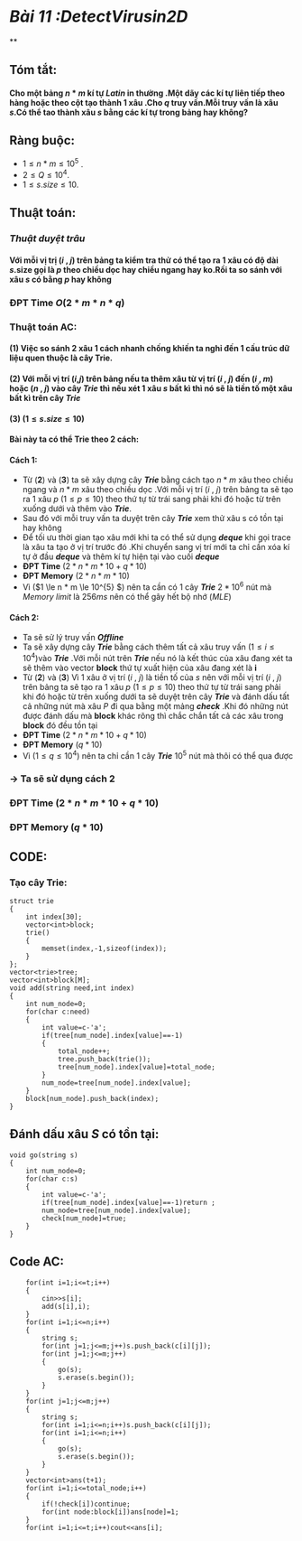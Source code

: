 # ***Bài 11 :DetectVirusin2D***
**
## **Tóm tắt**:
#### Cho một bảng $n$ * $m$ kí tự $Latin$ in thường .Một dãy các kí tự liên tiếp theo hàng hoặc theo cột tạo thành 1 xâu .Cho $q$ truy vấn.Mỗi truy vấn là xâu $s$.Có thể tao thành xâu $s$ bằng các kí tự trong bảng hay không? 
## **Ràng buộc:**
- $1 \le n*m \le 10^{5}$ .
- $2 \le Q \le 10^{4}$.
- $1 \le s.size \le 10$.
## **Thuật toán**:
### ***Thuật duyệt trâu***
#### Với mỗi vị trị ($i$ , $j$) trên bảng ta kiểm tra thử có thể tạo ra 1 xâu có độ dài $s$.size gọi là $p$ theo chiều dọc hay chiều ngang hay ko.Rồi ta so sánh với xâu $s$ có bằng $p$ hay không
### ĐPT Time *O*($2 * m * n * q$)
### **Thuật toán AC**:
#### (**1**) Việc so sánh 2 xâu 1 cách nhanh chống khiến ta nghỉ đến 1 cấu trúc dữ liệu quen thuộc là cây Trie.
#### (**2**) Với mỗi vị trí ($i$,$j$) trên bảng nếu ta thêm xâu từ vị trí ($i$ , $j$) đến ($i$ , $m$) hoặc ($n$ , $j$) vào cây ***Trie*** thì nếu xét 1 xâu $s$ bất kì thì nó sẽ là tiền tố một xâu bất kì trên cây ***Trie*** 
#### (**3**) ($1 \le s.size \le 10$)
#### Bài này ta có thể Trie theo 2 cách:
#### **Cách 1**:
- Từ (**2**) và (**3**) ta sẽ xây dựng cây ***Trie*** bằng cách tạo $n * m$ xâu theo chiều ngang và $n * m$ xâu theo chiều dọc .Với mỗi vị trí ($i$ , $j$) trên bảng ta sẽ tạo ra 1 xâu $p$ ($1 \le p \le 10$) theo thứ tự từ trái sang phải khi đó hoặc từ trên xuống dưới và thêm vào ***Trie***.
- Sau đó với mỗi truy vấn ta duyệt trên cây ***Trie*** xem thử xâu s có tồn tại hay không
- Để tối ưu thời gian tạo xâu mới khi  ta có thể sử dụng ***deque*** khi gọi trace là xâu ta tạo ở vị trí trước đó .Khi chuyển sang vị trí mới ta chỉ cần xóa kí tự ở đầu ***deque*** và thêm kí tự hiện tại vào cuối ***deque*** 
- **ĐPT Time** ($2 * n * m * 10+q*10$)
- **ĐPT Memory** ($2 * n * m * 10$)
- Vì ($1 \le n * m \le 10^{5} $) nên ta cần có 1 cây ***Trie*** $2*10^{6}$ nút mà $Memory$ $limit$  là $256ms$ nên có thể gây hết bộ nhớ ($MLE$)
#### **Cách 2**:
- Ta sẽ sử lý truy vấn ***Offline***
- Ta sẽ xây dựng cây ***Trie*** bằng cách thêm tất cả xâu truy vấn ($1 \le i \le 10^{4}$)vào ***Trie***  .Với mỗi nút trên ***Trie*** nếu nó là kết thúc của xâu đang xét ta sẽ thêm vào vector **block** thứ tự xuất hiện của xâu đang xét là **i** 
- Từ (**2**) và (**3**) Vì 1 xâu ở vị trí ($i$ , $j$) là tiền tố của $s$ nên với mỗi vị trí ($i$ , $j$) trên bảng ta sẽ tạo ra 1 xâu $p$ ($1 \le p \le 10$) theo thứ tự từ trái sang phải khi đó hoặc từ trên xuống dưới ta sẽ duyệt trên cây ***Trie*** và đánh dấu tất cả những nút mà xâu *P* đi qua bằng một mảng ***check*** .Khi đó những nút được đánh dấu mà **block** khác rõng thì chắc chắn tất cả các xâu trong **block** đó  đều tồn tại  
-  **ĐPT Time** ($2 * n * m * 10+q*10$)
-  **ĐPT Memory** ($q*10$)
- Vì ($1 \le q \le 10^{4}$) nên ta chỉ cần 1 cây ***Trie*** $10^{5}$ nút mà thôi có thể qua được
### -> Ta sẽ sử dụng cách 2 
### **ĐPT Time** ($2 * n * m * 10+q*10$)
### **ĐPT Memory** ($q * 10$)
## **CODE:**
### **Tạo cây Trie**:
```
struct trie
{
    int index[30];
    vector<int>block;
    trie()
    {
        memset(index,-1,sizeof(index));
    }
};
vector<trie>tree;
vector<int>block[M];
void add(string need,int index)
{
    int num_node=0;
    for(char c:need)
    {
        int value=c-'a';
        if(tree[num_node].index[value]==-1)
        {
            total_node++;
            tree.push_back(trie());
            tree[num_node].index[value]=total_node;
        }
        num_node=tree[num_node].index[value];
    }
    block[num_node].push_back(index);
}
```
## **Đánh dấu xâu ***S*** có tồn tại:**
```
void go(string s)
{
    int num_node=0;
    for(char c:s)
    {
        int value=c-'a';
        if(tree[num_node].index[value]==-1)return ;
        num_node=tree[num_node].index[value];
        check[num_node]=true;
    }
}
```
## **Code AC:**
```
    for(int i=1;i<=t;i++)
    {
        cin>>s[i];
        add(s[i],i);
    }
    for(int i=1;i<=n;i++)
    {
        string s;
        for(int j=1;j<=m;j++)s.push_back(c[i][j]);
        for(int j=1;j<=m;j++)
        {
            go(s);
            s.erase(s.begin());
        }
    }
    for(int j=1;j<=m;j++)
    {
        string s;
        for(int i=1;i<=n;i++)s.push_back(c[i][j]);
        for(int i=1;i<=n;i++)
        {
            go(s);
            s.erase(s.begin());
        }
    }
    vector<int>ans(t+1);
    for(int i=1;i<=total_node;i++)
    {
        if(!check[i])continue;
        for(int node:block[i])ans[node]=1;
    }
    for(int i=1;i<=t;i++)cout<<ans[i];
```

 
 
 



